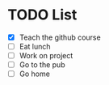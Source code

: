 # TODO List

- [x] Teach the github course
- [ ] Eat lunch
- [ ] Work on project
- [ ] Go to the pub
- [ ] Go home
